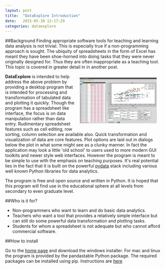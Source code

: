 ```yaml
---
layout: post
title:  "DataExplore Introduction"
date:   2015-05-30 12:17:29
categories: dataexplore
---
```


##Background
Finding appropriate software tools for teaching and learning data analysis is not trivial. This is especially true if a non-programming approach is sought. The ubiquity of spreadsheets in the form of Excel has meant they have been shoe-horned into doing tasks that they were never originally designed for. Thus they are often inappropriate as a teaching tool. This topic is covered in greater detail in in another post.

<span style="float: right; padding:12px;">
<a href="/img/dexpl_scr1.png"> <img src="/img/dexpl_scr1.png" width="250px"></a>
</span>

**DataExplore** is intended to help address the above problem by providing a desktop program that is intended for processing and transformation of tabulated data and plotting it quickly. Though the program has a spreadsheet like interface, the focus is on data manipulation rather than data entry. Rudimentary spreadsheet features such as cell editing, row sorting, column selection are available also. Quick transformation and visualization of data are core features. Plot options are laid out in dialogs below the plot in what some might see as a clunky manner. In fact the application may look a little 'old school' to users used to more modern GUI toolkits and newer style web interfaces. However the program is meant to be simple to use with the emphasis on teaching purposes. It's real potential lies in the fact that it is built on the powerful [pydata](http://pydata.org/) stack including various well known Python libraries for data analytics.

The program is free and open source and written in Python. It is hoped that this program will find use in the educational sphere at all levels from secondary to even graduate level.

##Who is it for?

* Non-programmers who want to learn and do basic data analytics.
* Teachers who want a tool that provides a relatively simple interface but can still do some powerful data transformation and plotting tasks.
* Students for whom a spreadsheet is not adequate but who cannot afford commercial software.

##How to install

Go to the [home page](http://dmnfarrell.github.io/pandastable/) and download the windows installer. For mac and linux the program is provided by the pandastable Python package. The required packages can be installed using pip. Instructions are [here](https://github.com/dmnfarrell/pandastable/wiki/Installation)
